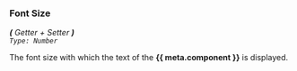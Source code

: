 ### Font  Size
_**\(** Getter + Setter **\)**  
`Type: Number`_

The font size with which the text of the **{{ meta.component }}** is displayed.
